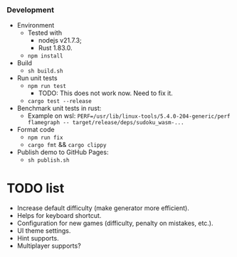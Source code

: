 ### Development

- Environment
  - Tested with
    - nodejs v21.7.3;
    - Rust 1.83.0.
  - `npm install`
- Build
  - `sh build.sh`
- Run unit tests
  - `npm run test`
    - TODO: This does not work now. Need to fix it.
  - `cargo test --release`
- Benchmark unit tests in rust:
  - Example on wsl: `PERF=/usr/lib/linux-tools/5.4.0-204-generic/perf flamegraph -- target/release/deps/sudoku_wasm-...`
- Format code
  - `npm run fix`
  - `cargo fmt` && `cargo clippy`
- Publish demo to GitHub Pages:
  - `sh publish.sh`

# TODO list
- Increase default difficulty (make generator more efficient).
- Helps for keyboard shortcut.
- Configuration for new games (difficulty, penalty on mistakes, etc.).
- UI theme settings.
- Hint supports.
- Multiplayer supports?
